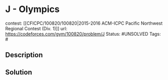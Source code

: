 # J - Olympics

contest: [[CFICPC/100820/100820|2015-2016 ACM-ICPC Pacific Northwest Regional Contest (Div. 1)]]
url: https://codeforces.com/gym/100820/problem/J
Status: #UNSOLVED
Tags: #

## Description

## Solution


